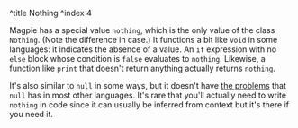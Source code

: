 ^title Nothing
^index 4

Magpie has a special value `nothing`, which is the only value of the class
`Nothing`. (Note the difference in case.) It functions a bit like `void` in some
languages: it indicates the absence of a value. An `if` expression with no
`else` block whose condition is `false` evaluates to `nothing`. Likewise, a
function like `print` that doesn't return anything actually returns `nothing`.

It's also similar to `null` in some ways, but it doesn't have [the
problems](http://journal.stuffwithstuff.com/2010/08/23/void-null-maybe-and-nothing/)
that `null` has in most other languages. It's rare that you'll actually need to
write `nothing` in code since it can usually be inferred from context but it's there if you need it.